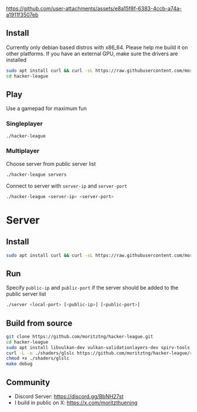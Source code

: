 https://github.com/user-attachments/assets/e8a15f8f-6383-4ccb-a74a-a1911f3507eb
## Install
Currently only debian based distros with x86_64. Please help me build it on other platforms. If you have an external GPU, make sure the drivers are installed
```bash
sudo apt install curl && curl -sL https://raw.githubusercontent.com/moritztng/hacker-league/main/install.sh | BINARIES="game" bash
cd hacker-league
```
## Play
Use a gamepad for maximum fun
### Singleplayer
```bash
./hacker-league
```
### Multiplayer
Choose server from public server list
```bash
./hacker-league servers
```
Connect to server with `server-ip` and `server-port`
```bash
./hacker-league <server-ip> <server-port>
```
# Server
## Install
```bash
sudo apt install curl && curl -sL https://raw.githubusercontent.com/moritztng/hacker-league/main/install.sh | BINARIES="server" bash
```
## Run
Specify `public-ip` and `public-port` if the server should be added to the public server list
```bash
./server <local-port> [<public-ip>] [<public-port>]
```
## Build from source
```bash
git clone https://github.com/moritztng/hacker-league.git
cd hacker-league
sudo apt install libvulkan-dev vulkan-validationlayers-dev spirv-tools libglfw3-dev libglm-dev libeigen3-dev vim-common xxd g++ make libsqlite3-dev libcurl4-openssl-dev
curl -L -o ./shaders/glslc https://github.com/moritztng/hacker-league/releases/download/glslc/glslc
chmod +x ./shaders/glslc
make debug
```
## Community
- Discord Server: https://discord.gg/BbNH27st
- I build in public on X: https://x.com/moritzthuening
